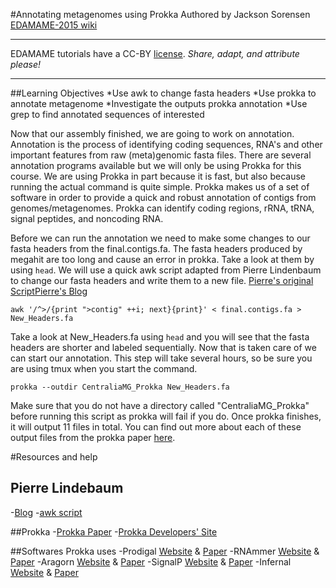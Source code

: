 #Annotating metagenomes using Prokka
Authored by Jackson Sorensen   
[EDAMAME-2015 wiki](https://github.com/edamame-course/2015-tutorials/wiki)

***
EDAMAME tutorials have a CC-BY [license](https://github.com/edamame-course/2015-tutorials/blob/master/LICENSE.md). _Share, adapt, and attribute please!_
***

##Learning Objectives
*Use awk to change fasta headers
*Use prokka to annotate metagenome
*Investigate the outputs prokka annotation
*Use grep to find annotated sequences of interested


Now that our assembly finished, we are going to work on annotation. Annotation is the process of identifying coding sequences, RNA's and other important features from raw (meta)genomic fasta files. There are several annotation programs available but we will only be using Prokka for this course. We are using Prokka in part because it is fast, but also because running the actual command is quite simple. Prokka makes us of a set of software in order to provide a quick and robust annotation of contigs from genomes/metagenomes. Prokka can identify coding regions, rRNA, tRNA, signal peptides, and noncoding RNA.  

Before we can run the annotation we need to make some changes to our fasta headers from the final.contigs.fa. The fasta headers produced by megahit are too long and cause an error in prokka. Take a look at them by using `head`. We will use a quick awk script adapted from Pierre Lindenbaum to change our fasta headers and write them to a new file. [Pierre's original Script](https://www.biostars.org/p/53212/)[Pierre's Blog](http://plindenbaum.blogspot.com/)

```
awk '/^>/{print ">contig" ++i; next}{print}' < final.contigs.fa > New_Headers.fa
```
Take a look at New_Headers.fa using `head` and you will see that the fasta headers are shorter and labeled sequentially. Now that is taken care of we can start our annotation. This step will take several hours, so be sure you are using tmux when you start the command. 

```
prokka --outdir CentraliaMG_Prokka New_Headers.fa
```

Make sure that you do not have a directory called "CentraliaMG_Prokka" before running this script as prokka will fail if you do. Once prokka finishes, it will output 11 files in total. You can find out more about each of these output files from the prokka paper [here](http://bioinformatics.oxfordjournals.org/content/30/14/2068.long). 

#Resources and help
## Pierre Lindebaum
-[Blog](http://plindenbaum.blogspot.com/)
-[awk script](https://www.biostars.org/p/53212/)

##Prokka
-[Prokka Paper](http://bioinformatics.oxfordjournals.org/content/30/14/2068.long)
-[Prokka Developers' Site](http://www.vicbioinformatics.com/software.prokka.shtml)

##Softwares Prokka uses
-Prodigal [Website](http://prodigal.ornl.gov/) & [Paper](http://www.biomedcentral.com/1471-2105/11/119)
-RNAmmer [Website](http://www.cbs.dtu.dk/services/RNAmmer/) & [Paper](http://nar.oxfordjournals.org/content/35/9/3100)
-Aragorn [Website](http://mbioserv2.mbioekol.lu.se/ARAGORN/) & [Paper](http://nar.oxfordjournals.org/content/32/1/11.long)
-SignalP [Website](http://www.cbs.dtu.dk/services/SignalP/) & [Paper](http://www.nature.com/nmeth/journal/v8/n10/full/nmeth.1701.html)
-Infernal [Website](http://infernal.janelia.org/) & [Paper](http://bioinformatics.oxfordjournals.org/content/29/22/2933)